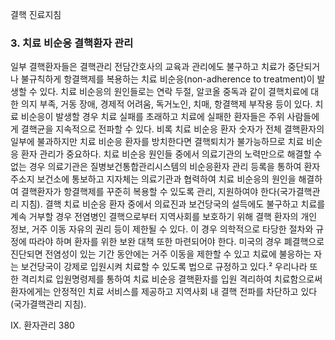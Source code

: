 결핵 진료지침

### 3. 치료 비순응 결핵환자 관리
일부 결핵환자들은 결핵관리 전담간호사의 교육과 관리에도 불구하고 치료가 중단되거나 불규칙하게 항결핵제를 복용하는 치료 비순응(non-adherence to treatment)이 발생할 수 있다. 치료 비순응의 원인들로는 연락 두절, 알코올 중독과 같이 결핵치료에 대한 의지 부족, 거동 장애, 경제적 어려움, 독거노인, 치매, 항결핵제 부작용 등이 있다.
치료 비순응이 발생할 경우 치료 실패를 초래하고 치료에 실패한 환자들은 주위 사람들에게 결핵균을 지속적으로 전파할 수 있다. 비록 치료 비순응 환자 숫자가 전체 결핵환자의 일부에 불과하지만 치료 비순응 환자를 방치한다면 결핵퇴치가 불가능하므로 치료 비순응 환자 관리가 중요하다.
치료 비순응 원인들 중에서 의료기관의 노력만으로 해결할 수 없는 경우 의료기관은 질병보건통합관리시스템의 비순응환자 관리 등록을 통하여 환자 주소지 보건소에 통보하고 지자체는 의료기관과 협력하여 치료 비순응의 원인을 해결하여 결핵환자가 항결핵제를 꾸준히 복용할 수 있도록 관리, 지원하여야 한다(국가결핵관리 지침).
결핵 치료 비순응 환자 중에서 의료진과 보건당국의 설득에도 불구하고 치료를 계속 거부할 경우 전염병인 결핵으로부터 지역사회를 보호하기 위해 결핵 환자의 개인 정보, 거주 이동 자유의 권리 등이 제한될 수 있다. 이 경우 의학적으로 타당한 절차와 규정에 따라야 하며 환자를 위한 보완 대책 또한 마련되어야 한다. 미국의 경우 폐결핵으로 진단되면 전염성이 있는 기간 동안에는 거주 이동을 제한할 수 있고 치료에 불응하는 자는 보건당국이 강제로 입원시켜 치료할 수 있도록 법으로 규정하고 있다.²
우리나라 또한 격리치료 입원명령제를 통하여 치료 비순응 결핵환자를 입원 격리하여 치료함으로써 환자에게는 안정적인 치료 서비스를 제공하고 지역사회 내 결핵 전파를 차단하고 있다(국가결핵관리 지침).

IX. 환자관리 <PAGE>380